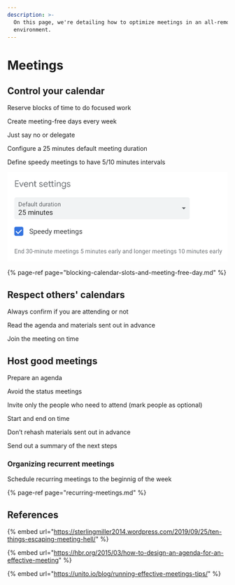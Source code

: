```yaml
---
description: >-
  On this page, we're detailing how to optimize meetings in an all-remote
  environment.
---
```


# Meetings

## Control your calendar

Reserve blocks of time to do focused work

Create meeting-free days every week

Just say no or delegate

Configure a 25 minutes default meeting duration

Define speedy meetings to have 5/10 minutes intervals

![](../../../.gitbook/assets/image%20%2816%29.png)

{% page-ref page="blocking-calendar-slots-and-meeting-free-day.md" %}

## Respect others' calendars

Always confirm if you are attending or not

Read the agenda and materials sent out in advance

Join the meeting on time

## Host good meetings

Prepare an agenda

Avoid the status meetings

Invite only the people who need to attend \(mark people as optional\)

Start and end on time

Don’t rehash materials sent out in advance

Send out a summary of the next steps

### Organizing recurrent meetings

Schedule recurring meetings to the beginnig of the week

{% page-ref page="recurring-meetings.md" %}

## References

{% embed url="https://sterlingmiller2014.wordpress.com/2019/09/25/ten-things-escaping-meeting-hell/" %}

{% embed url="https://hbr.org/2015/03/how-to-design-an-agenda-for-an-effective-meeting" %}

{% embed url="https://unito.io/blog/running-effective-meetings-tips/" %}



